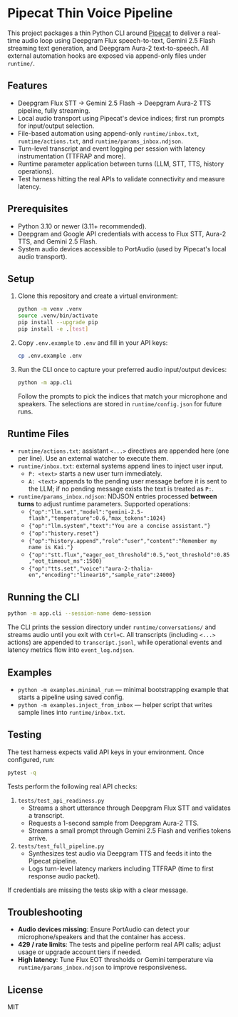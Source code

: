 # Pipecat Thin Voice Pipeline

This project packages a thin Python CLI around [Pipecat](https://docs.pipecat.ai/) to deliver a real-time audio loop using Deepgram Flux speech-to-text, Gemini 2.5 Flash streaming text generation, and Deepgram Aura-2 text-to-speech. All external automation hooks are exposed via append-only files under `runtime/`.

## Features

* Deepgram Flux STT → Gemini 2.5 Flash → Deepgram Aura-2 TTS pipeline, fully streaming.
* Local audio transport using Pipecat's device indices; first run prompts for input/output selection.
* File-based automation using append-only `runtime/inbox.txt`, `runtime/actions.txt`, and `runtime/params_inbox.ndjson`.
* Turn-level transcript and event logging per session with latency instrumentation (TTFRAP and more).
* Runtime parameter application between turns (LLM, STT, TTS, history operations).
* Test harness hitting the real APIs to validate connectivity and measure latency.

## Prerequisites

* Python 3.10 or newer (3.11+ recommended).
* Deepgram and Google API credentials with access to Flux STT, Aura-2 TTS, and Gemini 2.5 Flash.
* System audio devices accessible to PortAudio (used by Pipecat's local audio transport).

## Setup

1. Clone this repository and create a virtual environment:

   ```bash
   python -m venv .venv
   source .venv/bin/activate
   pip install --upgrade pip
   pip install -e .[test]
   ```

2. Copy `.env.example` to `.env` and fill in your API keys:

   ```bash
   cp .env.example .env
   ```

3. Run the CLI once to capture your preferred audio input/output devices:

   ```bash
   python -m app.cli
   ```

   Follow the prompts to pick the indices that match your microphone and speakers. The selections are stored in `runtime/config.json` for future runs.

## Runtime Files

* `runtime/actions.txt`: assistant `<...>` directives are appended here (one per line). Use an external watcher to execute them.
* `runtime/inbox.txt`: external systems append lines to inject user input.
  * `P: <text>` starts a new user turn immediately.
  * `A: <text>` appends to the pending user message before it is sent to the LLM; if no pending message exists the text is treated as `P:`.
* `runtime/params_inbox.ndjson`: NDJSON entries processed **between turns** to adjust runtime parameters. Supported operations:
  * `{"op":"llm.set","model":"gemini-2.5-flash","temperature":0.6,"max_tokens":1024}`
  * `{"op":"llm.system","text":"You are a concise assistant."}`
  * `{"op":"history.reset"}`
  * `{"op":"history.append","role":"user","content":"Remember my name is Kai."}`
  * `{"op":"stt.flux","eager_eot_threshold":0.5,"eot_threshold":0.85,"eot_timeout_ms":1500}`
  * `{"op":"tts.set","voice":"aura-2-thalia-en","encoding":"linear16","sample_rate":24000}`

## Running the CLI

```bash
python -m app.cli --session-name demo-session
```

The CLI prints the session directory under `runtime/conversations/` and streams audio until you exit with `Ctrl+C`. All transcripts (including `<...>` actions) are appended to `transcript.jsonl`, while operational events and latency metrics flow into `event_log.ndjson`.

## Examples

* `python -m examples.minimal_run` — minimal bootstrapping example that starts a pipeline using saved config.
* `python -m examples.inject_from_inbox` — helper script that writes sample lines into `runtime/inbox.txt`.

## Testing

The test harness expects valid API keys in your environment. Once configured, run:

```bash
pytest -q
```

Tests perform the following real API checks:

1. `tests/test_api_readiness.py`
   * Streams a short utterance through Deepgram Flux STT and validates a transcript.
   * Requests a 1-second sample from Deepgram Aura-2 TTS.
   * Streams a small prompt through Gemini 2.5 Flash and verifies tokens arrive.
2. `tests/test_full_pipeline.py`
   * Synthesizes test audio via Deepgram TTS and feeds it into the Pipecat pipeline.
   * Logs turn-level latency markers including TTFRAP (time to first response audio packet).

If credentials are missing the tests skip with a clear message.

## Troubleshooting

* **Audio devices missing**: Ensure PortAudio can detect your microphone/speakers and that the container has access.
* **429 / rate limits**: The tests and pipeline perform real API calls; adjust usage or upgrade account tiers if needed.
* **High latency**: Tune Flux EOT thresholds or Gemini temperature via `runtime/params_inbox.ndjson` to improve responsiveness.

## License

MIT
